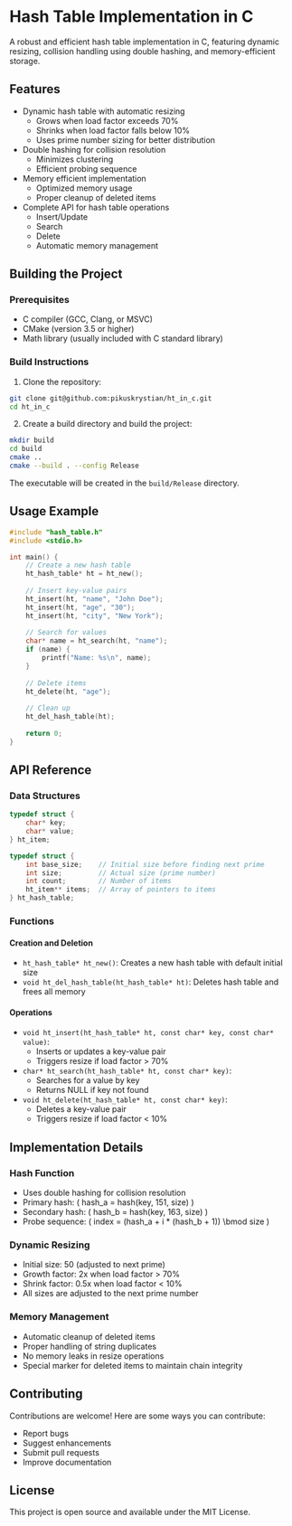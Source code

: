 # Hash Table Implementation in C

A robust and efficient hash table implementation in C, featuring dynamic resizing, collision handling using double hashing, and memory-efficient storage.

## Features

- Dynamic hash table with automatic resizing
  - Grows when load factor exceeds 70%
  - Shrinks when load factor falls below 10%
  - Uses prime number sizing for better distribution
- Double hashing for collision resolution
  - Minimizes clustering
  - Efficient probing sequence
- Memory efficient implementation
  - Optimized memory usage
  - Proper cleanup of deleted items
- Complete API for hash table operations
  - Insert/Update
  - Search
  - Delete
  - Automatic memory management

## Building the Project

### Prerequisites

- C compiler (GCC, Clang, or MSVC)
- CMake (version 3.5 or higher)
- Math library (usually included with C standard library)

### Build Instructions

1. Clone the repository:
```bash
git clone git@github.com:pikuskrystian/ht_in_c.git
cd ht_in_c
```

2. Create a build directory and build the project:
```bash
mkdir build
cd build
cmake ..
cmake --build . --config Release
```

The executable will be created in the `build/Release` directory.

## Usage Example

```c
#include "hash_table.h"
#include <stdio.h>

int main() {
    // Create a new hash table
    ht_hash_table* ht = ht_new();
    
    // Insert key-value pairs
    ht_insert(ht, "name", "John Doe");
    ht_insert(ht, "age", "30");
    ht_insert(ht, "city", "New York");
    
    // Search for values
    char* name = ht_search(ht, "name");
    if (name) {
        printf("Name: %s\n", name);
    }
    
    // Delete items
    ht_delete(ht, "age");
    
    // Clean up
    ht_del_hash_table(ht);
    
    return 0;
}
```

## API Reference

### Data Structures

```c
typedef struct {
    char* key;
    char* value;
} ht_item;

typedef struct {
    int base_size;    // Initial size before finding next prime
    int size;         // Actual size (prime number)
    int count;        // Number of items
    ht_item** items;  // Array of pointers to items
} ht_hash_table;
```

### Functions

#### Creation and Deletion
- `ht_hash_table* ht_new()`: Creates a new hash table with default initial size
- `void ht_del_hash_table(ht_hash_table* ht)`: Deletes hash table and frees all memory

#### Operations
- `void ht_insert(ht_hash_table* ht, const char* key, const char* value)`: 
  - Inserts or updates a key-value pair
  - Triggers resize if load factor > 70%
- `char* ht_search(ht_hash_table* ht, const char* key)`: 
  - Searches for a value by key
  - Returns NULL if key not found
- `void ht_delete(ht_hash_table* ht, const char* key)`:
  - Deletes a key-value pair
  - Triggers resize if load factor < 10%

## Implementation Details

### Hash Function
- Uses double hashing for collision resolution
- Primary hash: \( hash_a = hash(key, 151, size) \)
- Secondary hash: \( hash_b = hash(key, 163, size) \)
- Probe sequence: \( index = (hash_a + i * (hash_b + 1)) \bmod size \)

### Dynamic Resizing
- Initial size: 50 (adjusted to next prime)
- Growth factor: 2x when load factor > 70%
- Shrink factor: 0.5x when load factor < 10%
- All sizes are adjusted to the next prime number

### Memory Management
- Automatic cleanup of deleted items
- Proper handling of string duplicates
- No memory leaks in resize operations
- Special marker for deleted items to maintain chain integrity

## Contributing

Contributions are welcome! Here are some ways you can contribute:
- Report bugs
- Suggest enhancements
- Submit pull requests
- Improve documentation

## License

This project is open source and available under the MIT License.
